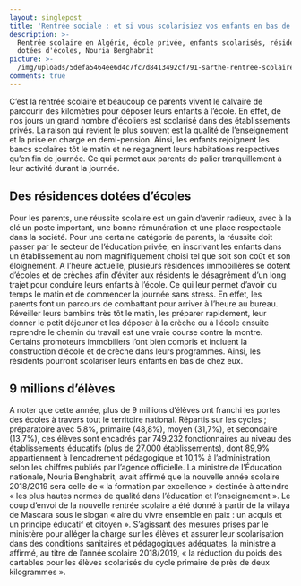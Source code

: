 ```yaml
---
layout: singlepost
title: 'Rentrée sociale : et si vous scolarisiez vos enfants en bas de chez vous ?'
description: >-
  Rentrée scolaire en Algérie, école privée, enfants scolarisés, résidences
  dotées d'écoles, Nouria Benghabrit
picture: >-
  /img/uploads/5defa5464ee6d4c7fc7d8413492cf791-sarthe-rentree-scolaire-derniers-ajustements-dans-les-ecoles.jpg
comments: true
---
```

C’est la rentrée scolaire et beaucoup de parents vivent le calvaire de parcourir des kilomètres  pour déposer leurs enfants à l’école. En effet, de nos jours un grand nombre d'écoliers est scolarisé dans des établissements privés. La raison qui revient le plus souvent est la qualité de l’enseignement et la prise en charge en demi-pension. Ainsi, les enfants  rejoignent les bancs scolaires tôt le matin et ne regagnent  leurs habitations respectives qu’en fin de journée. Ce qui permet aux  parents de  palier tranquillement à leur activité durant  la journée.

## Des résidences dotées d’écoles

Pour les parents, une réussite scolaire est un gain d’avenir radieux, avec à la clé un poste important, une bonne rémunération et une place respectable dans la société. Pour une certaine catégorie de parents, la réussite doit passer par le secteur de l’éducation privée, en inscrivant les enfants dans un établissement au nom magnifiquement choisi tel que soit son coût et son éloignement. A l’heure actuelle, plusieurs résidences immobilières se dotent d’écoles et de  crèches afin d’éviter aux résidents le désagrément d’un long trajet pour conduire leurs enfants à l’école. Ce qui leur permet d’avoir du temps le matin et de commencer la journée sans  stress.   En effet, les parents font un parcours de combattant pour arriver à l’heure au bureau. Réveiller leurs bambins très tôt le matin, les préparer rapidement, leur donner le petit déjeuner  et  les déposer à la crèche ou à l’école ensuite reprendre le chemin du travail est une vraie course contre  la montre.   Certains promoteurs immobiliers l’ont bien compris  et incluent la construction d’école et de crèche dans leurs programmes. Ainsi, les résidents pourront  scolariser leurs enfants en bas de chez eux.

## 9 millions d’élèves

A noter que cette année, plus de 9 millions d’élèves ont franchi  les portes des écoles à travers tout le territoire national. Répartis sur les cycles ; préparatoire avec 5,8%, primaire (48,8%), moyen (31,7%), et secondaire (13,7%), ces élèves sont encadrés par 749.232 fonctionnaires au niveau des établissements éducatifs (plus de 27.000 établissements), dont 89,9% appartiennent à l’encadrement pédagogique et 10,1% à l’administration, selon les chiffres publiés par l’agence officielle. La ministre de l’Éducation nationale, Nouria Benghabrit, avait affirmé que la nouvelle année scolaire 2018/2019 sera celle de « la formation par excellence » destinée à atteindre « les plus hautes normes de qualité dans l’éducation et l’enseignement ». Le coup d’envoi de la nouvelle rentrée scolaire a été donné à partir de la wilaya de Mascara sous le slogan « aire du vivre ensemble en paix : un acquis et un principe éducatif et citoyen ». S’agissant des mesures prises par le ministère pour alléger la charge sur les élèves et assurer leur scolarisation dans des conditions sanitaires et pédagogiques adéquates, la ministre a affirmé, au titre de l’année scolaire 2018/2019, « la réduction du poids des cartables pour les élèves scolarisés du cycle primaire de près de deux kilogrammes ».

